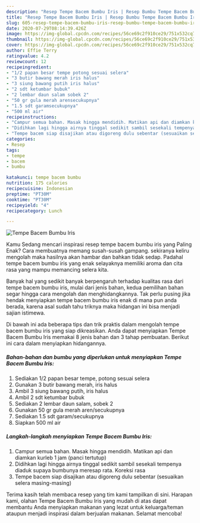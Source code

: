 ```yaml
---
description: "Resep Tempe Bacem Bumbu Iris | Resep Bumbu Tempe Bacem Bumbu Iris Yang Lezat"
title: "Resep Tempe Bacem Bumbu Iris | Resep Bumbu Tempe Bacem Bumbu Iris Yang Lezat"
slug: 605-resep-tempe-bacem-bumbu-iris-resep-bumbu-tempe-bacem-bumbu-iris-yang-lezat
date: 2020-07-29T08:14:39.426Z
image: https://img-global.cpcdn.com/recipes/56ce69c2f910ce29/751x532cq70/tempe-bacem-bumbu-iris-foto-resep-utama.jpg
thumbnail: https://img-global.cpcdn.com/recipes/56ce69c2f910ce29/751x532cq70/tempe-bacem-bumbu-iris-foto-resep-utama.jpg
cover: https://img-global.cpcdn.com/recipes/56ce69c2f910ce29/751x532cq70/tempe-bacem-bumbu-iris-foto-resep-utama.jpg
author: Effie Terry
ratingvalue: 4.2
reviewcount: 12
recipeingredient:
- "1/2 papan besar tempe potong sesuai selera"
- "3 butir bawang merah iris halus"
- "3 siung bawang putih iris halus"
- "2 sdt ketumbar bubuk"
- "2 lembar daun salam sobek 2"
- "50 gr gula merah arensecukupnya"
- "1.5 sdt garamsecukupnya"
- "500 ml air"
recipeinstructions:
- "Campur semua bahan. Masak hingga mendidih. Matikan api dan diamkan kurleb 1 jam (panci tertutup)"
- "Didihkan lagi hingga airnya tinggal sedikit sambil sesekali tempenya diaduk supaya bumbunya meresap rata. Koreksi rasa"
- "Tempe bacem siap disajikan atau digoreng dulu sebentar (sesuaikan selera masing-masing)"
categories:
- Resep
tags:
- tempe
- bacem
- bumbu

katakunci: tempe bacem bumbu 
nutrition: 175 calories
recipecuisine: Indonesian
preptime: "PT30M"
cooktime: "PT30M"
recipeyield: "4"
recipecategory: Lunch

---
```



![Tempe Bacem Bumbu Iris](https://img-global.cpcdn.com/recipes/56ce69c2f910ce29/751x532cq70/tempe-bacem-bumbu-iris-foto-resep-utama.jpg)

Kamu Sedang mencari inspirasi resep tempe bacem bumbu iris yang Paling Enak? Cara membuatnya memang susah-susah gampang. sekiranya keliru mengolah maka hasilnya akan hambar dan bahkan tidak sedap. Padahal tempe bacem bumbu iris yang enak selayaknya memiliki aroma dan cita rasa yang mampu memancing selera kita.



Banyak hal yang sedikit banyak berpengaruh terhadap kualitas rasa dari tempe bacem bumbu iris, mulai dari jenis bahan, kedua pemilihan bahan segar hingga cara mengolah dan menghidangkannya. Tak perlu pusing jika hendak menyiapkan tempe bacem bumbu iris enak di mana pun anda berada, karena asal sudah tahu triknya maka hidangan ini bisa menjadi sajian istimewa.


Di bawah ini ada beberapa tips dan trik praktis dalam mengolah tempe bacem bumbu iris yang siap dikreasikan. Anda dapat menyiapkan Tempe Bacem Bumbu Iris memakai 8 jenis bahan dan 3 tahap pembuatan. Berikut ini cara dalam menyiapkan hidangannya.

<!--inarticleads1-->

##### Bahan-bahan dan bumbu yang diperlukan untuk menyiapkan Tempe Bacem Bumbu Iris:

1. Sediakan 1/2 papan besar tempe, potong sesuai selera
1. Gunakan 3 butir bawang merah, iris halus
1. Ambil 3 siung bawang putih, iris halus
1. Ambil 2 sdt ketumbar bubuk
1. Sediakan 2 lembar daun salam, sobek 2
1. Gunakan 50 gr gula merah aren/secukupnya
1. Sediakan 1.5 sdt garam/secukupnya
1. Siapkan 500 ml air




<!--inarticleads2-->

##### Langkah-langkah menyiapkan Tempe Bacem Bumbu Iris:

1. Campur semua bahan. Masak hingga mendidih. Matikan api dan diamkan kurleb 1 jam (panci tertutup)
1. Didihkan lagi hingga airnya tinggal sedikit sambil sesekali tempenya diaduk supaya bumbunya meresap rata. Koreksi rasa
1. Tempe bacem siap disajikan atau digoreng dulu sebentar (sesuaikan selera masing-masing)




Terima kasih telah membaca resep yang tim kami tampilkan di sini. Harapan kami, olahan Tempe Bacem Bumbu Iris yang mudah di atas dapat membantu Anda menyiapkan makanan yang lezat untuk keluarga/teman ataupun menjadi inspirasi dalam berjualan makanan. Selamat mencoba!
